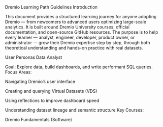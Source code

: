 Dremio Learning Path Guidelines
Introduction

This document provides a structured learning journey for anyone adopting Dremio — from newcomers to advanced users optimizing large-scale analytics.
It is built around Dremio University courses, official documentation, and open-source GitHub resources.
The purpose is to help every learner — analyst, engineer, developer, product owner, or administrator — grow their Dremio expertise step by step, through both theoretical understanding and hands-on practice with real datasets.

User Personas
Data Analyst

Goal: Explore data, build dashboards, and write performant SQL queries.
Focus Areas:

Navigating Dremio’s user interface

Creating and querying Virtual Datasets (VDS)

Using reflections to improve dashboard speed

Understanding dataset lineage and semantic structure
Key Courses:

Dremio Fundamentals (Software)
